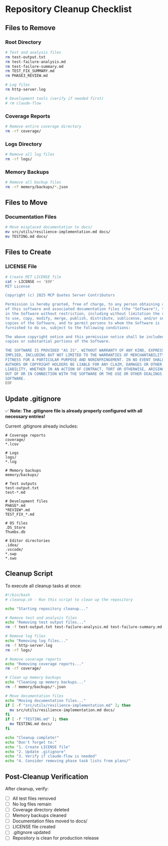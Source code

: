 # Repository Cleanup Checklist

## Files to Remove

### Root Directory
```bash
# Test and analysis files
rm test-output.txt
rm test-failure-analysis.md
rm test-failure-summary.md
rm TEST_FIX_SUMMARY.md
rm PHASE3_REVIEW.md

# Log files
rm http-server.log

# Development tools (verify if needed first)
# rm claude-flow
```

### Coverage Reports
```bash
# Remove entire coverage directory
rm -rf coverage/
```

### Logs Directory
```bash
# Remove all log files
rm -rf logs/
```

### Memory Backups
```bash
# Remove all backup files
rm -rf memory/backups/*.json
```

## Files to Move

### Documentation Files
```bash
# Move misplaced documentation to docs/
mv src/utils/resilience-implementation.md docs/
mv TESTING.md docs/
```

## Files to Create

### LICENSE File
```bash
# Create MIT LICENSE file
cat > LICENSE << 'EOF'
MIT License

Copyright (c) 2025 MCP Quotes Server Contributors

Permission is hereby granted, free of charge, to any person obtaining a copy
of this software and associated documentation files (the "Software"), to deal
in the Software without restriction, including without limitation the rights
to use, copy, modify, merge, publish, distribute, sublicense, and/or sell
copies of the Software, and to permit persons to whom the Software is
furnished to do so, subject to the following conditions:

The above copyright notice and this permission notice shall be included in all
copies or substantial portions of the Software.

THE SOFTWARE IS PROVIDED "AS IS", WITHOUT WARRANTY OF ANY KIND, EXPRESS OR
IMPLIED, INCLUDING BUT NOT LIMITED TO THE WARRANTIES OF MERCHANTABILITY,
FITNESS FOR A PARTICULAR PURPOSE AND NONINFRINGEMENT. IN NO EVENT SHALL THE
AUTHORS OR COPYRIGHT HOLDERS BE LIABLE FOR ANY CLAIM, DAMAGES OR OTHER
LIABILITY, WHETHER IN AN ACTION OF CONTRACT, TORT OR OTHERWISE, ARISING FROM,
OUT OF OR IN CONNECTION WITH THE SOFTWARE OR THE USE OR OTHER DEALINGS IN THE
SOFTWARE.
EOF
```

## Update .gitignore

✅ **Note: The .gitignore file is already properly configured with all necessary entries!**

Current .gitignore already includes:
```
# Coverage reports
coverage/
*.lcov

# Logs
logs/
*.log

# Memory backups
memory/backups/

# Test outputs
test-output.txt
test-*.md

# Development files
PHASE*.md
*REVIEW*.md
TEST_FIX_*.md

# OS files
.DS_Store
Thumbs.db

# Editor directories
.idea/
.vscode/
*.swp
*.swo
```

## Cleanup Script

To execute all cleanup tasks at once:
```bash
#!/bin/bash
# cleanup.sh - Run this script to clean up the repository

echo "Starting repository cleanup..."

# Remove test and analysis files
echo "Removing test output files..."
rm -f test-output.txt test-failure-analysis.md test-failure-summary.md TEST_FIX_SUMMARY.md PHASE3_REVIEW.md

# Remove log files
echo "Removing log files..."
rm -f http-server.log
rm -rf logs/

# Remove coverage reports
echo "Removing coverage reports..."
rm -rf coverage/

# Clean up memory backups
echo "Cleaning up memory backups..."
rm -f memory/backups/*.json

# Move documentation files
echo "Moving documentation files..."
if [ -f "src/utils/resilience-implementation.md" ]; then
  mv src/utils/resilience-implementation.md docs/
fi
if [ -f "TESTING.md" ]; then
  mv TESTING.md docs/
fi

echo "Cleanup complete!"
echo "Don't forget to:"
echo "1. Create LICENSE file"
echo "2. Update .gitignore"
echo "3. Verify if claude-flow is needed"
echo "4. Consider removing phase task lists from plans/"
```

## Post-Cleanup Verification

After cleanup, verify:
- [ ] All test files removed
- [ ] No log files remain
- [ ] Coverage directory deleted
- [ ] Memory backups cleaned
- [ ] Documentation files moved to docs/
- [ ] LICENSE file created
- [ ] .gitignore updated
- [ ] Repository is clean for production release